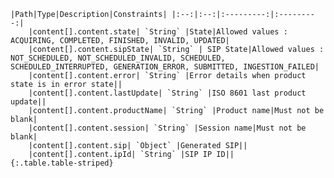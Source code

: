     |Path|Type|Description|Constraints| |:--:|:--:|:---------:|:---------:|
        |content[].content.state| `String` |State|Allowed values : ACQUIRING, COMPLETED, FINISHED, INVALID, UPDATED|
        |content[].content.sipState| `String` | SIP State|Allowed values : NOT_SCHEDULED, NOT_SCHEDULED_INVALID, SCHEDULED, SCHEDULED_INTERRUPTED, GENERATION_ERROR, SUBMITTED, INGESTION_FAILED|
        |content[].content.error| `String` |Error details when product state is in error state||
        |content[].content.lastUpdate| `String` |ISO 8601 last product update||
        |content[].content.productName| `String` |Product name|Must not be blank|
        |content[].content.session| `String` |Session name|Must not be blank|
        |content[].content.sip| `Object` |Generated SIP||
        |content[].content.ipId| `String` |SIP IP ID||
    {:.table.table-striped}
